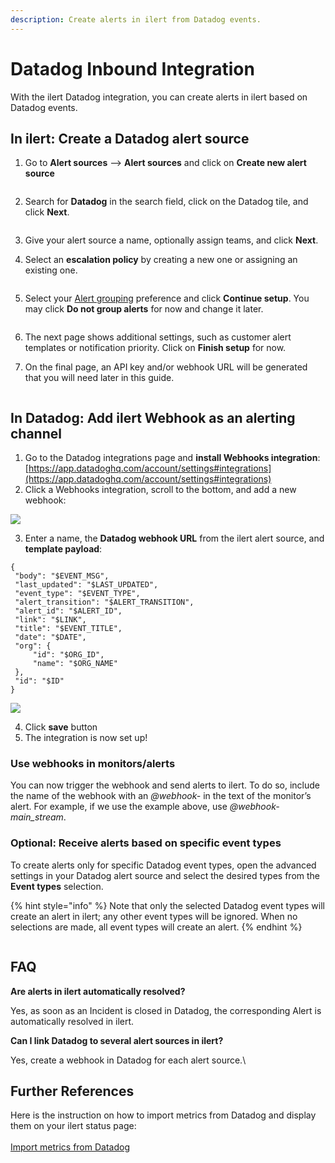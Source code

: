 ```yaml
---
description: Create alerts in ilert from Datadog events.
---
```


# Datadog Inbound Integration

With the ilert Datadog integration, you can create alerts in ilert based on Datadog events.

## In ilert: Create a Datadog alert source <a href="#alert-source" id="alert-source"></a>

1.  Go to **Alert sources** --> **Alert sources** and click on **Create new alert source**

    <figure><img src="../../.gitbook/assets/Screenshot 2023-08-28 at 10.21.10.png" alt=""><figcaption></figcaption></figure>
2.  Search for **Datadog** in the search field, click on the Datadog tile, and click **Next**.&#x20;

    <figure><img src="../../.gitbook/assets/Screenshot 2023-08-28 at 10.24.23.png" alt=""><figcaption></figcaption></figure>
3. Give your alert source a name, optionally assign teams, and click **Next**.
4.  Select an **escalation policy** by creating a new one or assigning an existing one.

    <figure><img src="../../.gitbook/assets/Screenshot 2023-08-28 at 11.37.47.png" alt=""><figcaption></figcaption></figure>
5.  Select your [Alert grouping](../../alerting/alert-sources.md#alert-grouping) preference and click **Continue setup**. You may click **Do not group alerts** for now and change it later.&#x20;

    <figure><img src="../../.gitbook/assets/Screenshot 2023-08-28 at 11.38.24.png" alt=""><figcaption></figcaption></figure>
6. The next page shows additional settings, such as customer alert templates or notification priority. Click on **Finish setup** for now.
7.  On the final page, an API key and/or webhook URL will be generated that you will need later in this guide.

    <figure><img src="../../.gitbook/assets/Screenshot 2023-08-28 at 11.47.34 (1).png" alt=""><figcaption></figcaption></figure>

## In Datadog: Add ilert Webhook as an alerting channel <a href="#add-webhook" id="add-webhook"></a>

1. Go to the Datadog integrations page and **install Webhooks integration**: [https://app.datadoghq.com/account/settings#integrations](https://app.datadoghq.com/account/settings#integrations)
2. Click a Webhooks integration, scroll to the bottom, and add a new webhook:

![](../../.gitbook/assets/dd3.png)

3. Enter a name, the **Datadog webhook URL** from the ilert alert source, and **template payload**:

```
{
 "body": "$EVENT_MSG",
 "last_updated": "$LAST_UPDATED",
 "event_type": "$EVENT_TYPE",
 "alert_transition": "$ALERT_TRANSITION",
 "alert_id": "$ALERT_ID",
 "link": "$LINK",
 "title": "$EVENT_TITLE",
 "date": "$DATE",
 "org": {
     "id": "$ORG_ID",
     "name": "$ORG_NAME"
 },
 "id": "$ID"
}
```

![](../../.gitbook/assets/dd4.png)

4. Click **save** button
5. The integration is now set up!

### Use webhooks in monitors/alerts

You can now trigger the webhook and send alerts to ilert. To do so, include the name of the webhook with an _@webhook-_ in the text of the monitor’s alert. For example, if we use the example above, use _@webhook-main\_stream_.



### Optional: Receive alerts based on specific event types

To create alerts only for specific Datadog event types, open the advanced settings in your Datadog alert source and select the desired types from the **Event types** selection.

{% hint style="info" %}
Note that only the selected Datadog event types will create an alert in ilert; any other event types will be ignored. When no selections are made, all event types will create an alert.
{% endhint %}

<figure><img src="../../.gitbook/assets/datadog-advanced-1.png" alt=""><figcaption></figcaption></figure>

## FAQ <a href="#faq" id="faq"></a>

**Are alerts in ilert automatically resolved?**

Yes, as soon as an Incident is closed in Datadog, the corresponding Alert is automatically resolved in ilert.

**Can I link Datadog to several alert sources in ilert?**

Yes, create a webhook in Datadog for each alert source.\


## Further References <a href="#faq" id="faq"></a>

Here is the instruction on how to import metrics from Datadog and display them on your ilert status page: \
\
[Import metrics from Datadog](https://docs.ilert.com/incident-comms-and-status-pages/metrics/import-metrics-from-datadog)
